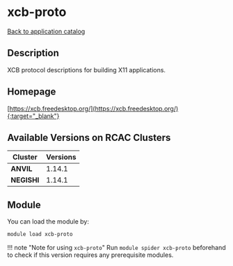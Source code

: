 # xcb-proto

[Back to application catalog](../app_catalog.md)

## Description

XCB protocol descriptions for building X11 applications.

## Homepage

[https://xcb.freedesktop.org/](https://xcb.freedesktop.org/){:target="_blank"}

## Available Versions on RCAC Clusters

|Cluster|Versions|
|---|---|
**ANVIL**|1.14.1
**NEGISHI**|1.14.1

## Module

You can load the module by:

```bash
module load xcb-proto
```

!!! note "Note for using `xcb-proto`"
    Run `module spider xcb-proto` beforehand to check if this version requires any prerequisite modules.
